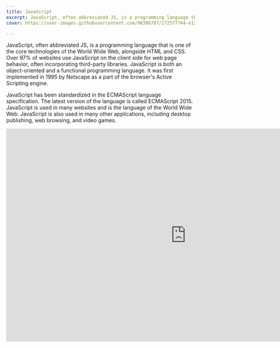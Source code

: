 ```yaml
---
title: JavaScript
excerpt: JavaScript, often abbreviated JS, is a programming language that is one of the core technologies of the World Wide Web, alongside HTML and CSS. Over 97% of websites use JavaScript on the client side for web page behavior, often incorporating third-party libraries
cover: https://user-images.githubusercontent.com/98386787/172577744-e1244202-9af9-427c-ad9c-3006bca7feec.jpg

---
```


JavaScript, often abbreviated JS, is a programming language that is one of the core technologies of the World Wide Web, alongside HTML and CSS. Over 97% of websites use JavaScript on the client side for web page behavior, often incorporating third-party libraries. JavaScript is both an object-oriented and a functional programming language. It was first implemented in 1995 by Netscape as a part of the browser's Active Scripting engine. 

JavaScript has been standardized in the ECMAScript language specification. The latest version of the language is called ECMAScript 2015. JavaScript is used in many websites and is the language of the World Wide Web. JavaScript is also used in many other applications, including desktop publishing, web browsing, and video games.

<iframe src="https://docs.google.com/presentation/d/e/2PACX-1vRKUmwIiiBcwOYlYy8y7x4d_IMIGfmOkQ-30vNQ9lhHypI3q3f3frsdvytleDOkJ-9HbgrRjNpz6IGR/embed?start=false&loop=false&delayms=3000" frameborder="0" width="960" height="569" allowFullScreen mozAllowFullScreen="true" webkitAllowFullScreen="true"></iframe>
